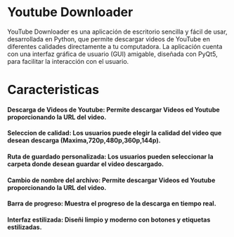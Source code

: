 <h1>
<b>Youtube Downloader</b>
</h1>

<p>
   YouTube Downloader es una aplicación de escritorio sencilla y fácil de usar, desarrollada en Python, que permite descargar videos de YouTube en diferentes calidades directamente a tu computadora. La aplicación cuenta con una interfaz gráfica de usuario (GUI) amigable, diseñada con PyQt5, para facilitar la interacción con el usuario.
</p>

<h1> Caracteristicas</h1>
<p>
   <strong>
      <h4>
         Descarga de Videos de Youtube: Permite descargar Videos ed Youtube proporcionando la URL del video.  
      </h4>
   </strong>
</p>

   <strong>
      <h4>
         Seleccion de calidad: Los usuarios puede elegir la calidad del video que desean descarga (Maxima,720p,480p,360p,144p).  
      </h4>
   </strong>
</p>

   <strong>
      <h4>
         Ruta de guardado personalizada: Los usuarios pueden seleccionar la carpeta donde desean guardar el video descargado.  
      </h4>
   </strong>
</p>

   <b>
      <h4>
         Cambio de nombre del archivo: Permite descargar Videos ed Youtube proporcionando la URL del video.  
      </h4>
   </b>
</p>

   <strong>
      <h4>
        Barra de progreso: Muestra el progreso de la descarga en tiempo real.
      </h4>
   </strong>
</p>

   <strong>
      <h4>
         Interfaz estilizada: Diseñi limpio y moderno con botones y etiquetas estilizadas.  
      </h4>
   </strong>
</p>


